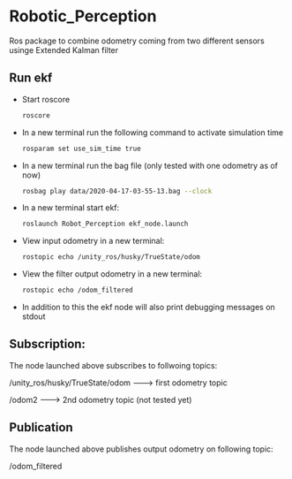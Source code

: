 # Robotic_Perception
 Ros package to combine odometry coming from two different sensors usinge Extended Kalman filter
## Run ekf
- Start roscore
     ```sh
    roscore
    ```
- In a new terminal run the following command to activate simulation time
    ```sh
    rosparam set use_sim_time true
    ```

- In a new terminal run the bag file (only tested with one odometry as of now)
    ```sh
    rosbag play data/2020-04-17-03-55-13.bag --clock
    ```
- In a new terminal start ekf:
    ```sh
    roslaunch Robot_Perception ekf_node.launch
    ```

- View input odometry in a new terminal:
   ```sh
   rostopic echo /unity_ros/husky/TrueState/odom
   ````

- View the filter output odometry in a new terminal:
   ```sh
   rostopic echo /odom_filtered
   ````
 
- In addition to this the ekf node will also print debugging messages on stdout
## Subscription:
The node launched above subscribes to follwoing topics:

/unity_ros/husky/TrueState/odom  --->  first odometry topic

/odom2  ---> 2nd odometry topic (not tested yet)

## Publication
The node launched above publishes output odometry on following topic:

/odom_filtered
